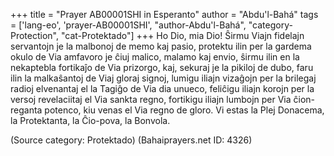 +++
title = "Prayer AB00001SHI in Esperanto"
author = "Abdu'l-Bahá"
tags = ['lang-eo', 'prayer-AB00001SHI', "author-Abdu'l-Bahá", "category-Protection", "cat-Protektado"]
+++
Ho Dio, mia Dio! Ŝirmu Viajn fidelajn servantojn je la malbonoj de memo kaj pasio, protektu ilin per la gardema okulo de Via amfavoro je ĉiuj malico, malamo kaj envio, ŝirmu ilin en la nekaptebla fortikaĵo de Via prizorgo, kaj, sekuraj je la pikiloj de dubo, faru ilin la malkaŝantoj de Viaj gloraj signoj, lumigu iliajn vizaĝojn per la brilegaj radioj elvenantaj el la Tagiĝo de Via dia unueco, feliĉigu iliajn korojn per la versoj revelaciitaj el Via sankta regno, fortikigu iliajn lumbojn per Via ĉion-reganta potenco, kiu venas el Via regno de gloro. Vi estas la Plej Donacema, la Protektanta, la Ĉio-pova, la Bonvola.

(Source category: Protektado)
(Bahaiprayers.net ID: 4326)
